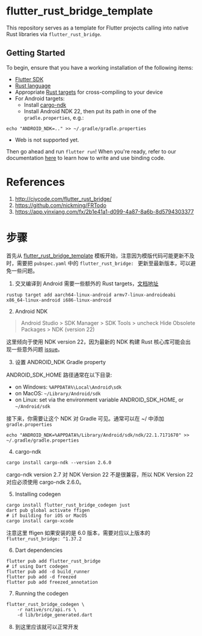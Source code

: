 # flutter_rust_bridge_template

This repository serves as a template for Flutter projects calling into native Rust
libraries via `flutter_rust_bridge`.

## Getting Started

To begin, ensure that you have a working installation of the following items:
- [Flutter SDK](https://docs.flutter.dev/get-started/install)
- [Rust language](https://rustup.rs/)
- Appropriate [Rust targets](https://rust-lang.github.io/rustup/cross-compilation.html) for cross-compiling to your device
- For Android targets:
    - Install [cargo-ndk](https://github.com/bbqsrc/cargo-ndk#installing)
    - Install Android NDK 22, then put its path in one of the `gradle.properties`, e.g.:

```
echo "ANDROID_NDK=.." >> ~/.gradle/gradle.properties
```

- Web is not supported yet.

Then go ahead and run `flutter run`! When you're ready, refer to our documentation
[here](https://fzyzcjy.github.io/flutter_rust_bridge/index.html)
to learn how to write and use binding code.

# References
1. http://cjycode.com/flutter_rust_bridge/
2. https://github.com/nickming/FRTodo
3. https://app.yinxiang.com/fx/2b1e41a1-d099-4a87-8a6b-8d5794303377

# 步骤

首先从 [flutter_rust_bridge_template](https://github.com/Desdaemon/flutter_rust_bridge_template) 模板开始，注意因为模版代码可能更新不及时，需要把 `pubspec.yaml` 中的 `flutter_rust_bridge: ` 更新至最新版本，可以避免一些问题。

1. 交叉编译到 Android 需要一些额外的 Rust targets，[文档地址](http://cjycode.com/flutter_rust_bridge/template/setup_android.html)

```shell
rustup target add aarch64-linux-android armv7-linux-androideabi x86_64-linux-android i686-linux-android
```

2. Android NDK

> Android Studio > SDK Manager > SDK Tools > uncheck Hide Obsolete Packages > NDK (version 22)

这里倾向于使用 NDK version 22，因为最新的 NDK 构建 Rust 核心库可能会出现一些意外问题 [issue](https://github.com/rust-lang/rust/pull/85806)。

3. 设置 ANDROID_NDK Gradle property

ANDROID_SDK_HOME 路径通常在以下目录:

- on Windows: `%APPDATA%\Local\Android\sdk`
- on MacOS: `~/Library/Android/sdk`
- on Linux: set via the environment variable ANDROID_SDK_HOME, or `~/Android/sdk`

接下来，你需要让这个 NDK 对 Gradle 可见。通常可以在 ~/ 中添加 `gradle.properties`

```shell
echo "ANDROID_NDK=%APPDATA%/Library/Android/sdk/ndk/22.1.7171670" >> ~/.gradle/gradle.properties
```

4. cargo-ndk

```shell
cargo install cargo-ndk --version 2.6.0
```

cargo-ndk version 2.7 对 NDK Version 22 不是很兼容，所以 NDK Version 22 对应必须使用 cargo-ndk 2.6.0。

5. Installing codegen

```shell
cargo install flutter_rust_bridge_codegen just
dart pub global activate ffigen
# if building for iOS or MacOS
cargo install cargo-xcode
```

注意这里 ffigen 如果安装的是 6.0 版本，需要对应以上版本的 `flutter_rust_bridge: ^1.37.2`

6. Dart dependencies

```shell
flutter pub add flutter_rust_bridge
# if using Dart codegen
flutter pub add -d build_runner
flutter pub add -d freezed
flutter pub add freezed_annotation
```

7. Running the codegen

```shell
flutter_rust_bridge_codegen \
    -r native/src/api.rs \
    -d lib/bridge_generated.dart
```

8. 到这里应该就可以正常开发

